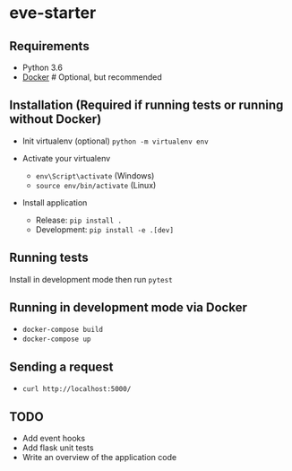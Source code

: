 # eve-starter

## Requirements
- Python 3.6
- [Docker](https://www.docker.com/) # Optional, but recommended

## Installation (Required if running tests or running without Docker)

- Init virtualenv (optional)  `python -m virtualenv env`
- Activate your virtualenv
  - `env\Script\activate` (Windows)
  - `source env/bin/activate` (Linux)

- Install application
    -  Release: `pip install .`
    -  Development: `pip install -e .[dev]`

## Running tests

Install in development mode then run `pytest`

## Running in development mode via Docker

- `docker-compose build`
- `docker-compose up`

## Sending a request

- `curl http://localhost:5000/`

## TODO

- Add event hooks
- Add flask unit tests
- Write an overview of the application code
